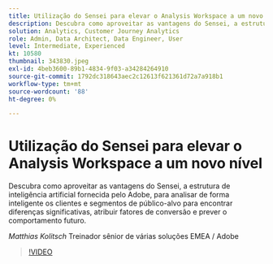 ```yaml
---
title: Utilização do Sensei para elevar o Analysis Workspace a um novo nível
description: Descubra como aproveitar as vantagens do Sensei, a estrutura de inteligência artificial fornecida pelo Adobe, para analisar de forma inteligente os clientes e os segmentos de público-alvo para ... (as descrições devem ter entre 60 e 160 caracteres)
solution: Analytics, Customer Journey Analytics
role: Admin, Data Architect, Data Engineer, User
level: Intermediate, Experienced
kt: 10580
thumbnail: 343830.jpeg
exl-id: 4beb3600-89b1-4834-9f03-a34284264910
source-git-commit: 1792dc318643aec2c12613f621361d72a7a918b1
workflow-type: tm+mt
source-wordcount: '88'
ht-degree: 0%

---
```


# Utilização do Sensei para elevar o Analysis Workspace a um novo nível

Descubra como aproveitar as vantagens do Sensei, a estrutura de inteligência artificial fornecida pelo Adobe, para analisar de forma inteligente os clientes e segmentos de público-alvo para encontrar diferenças significativas, atribuir fatores de conversão e prever o comportamento futuro.

*Matthias Kolitsch* Treinador sênior de várias soluções EMEA / Adobe

>[!VIDEO](https://video.tv.adobe.com/v/343830/?quality=12&learn=on)
